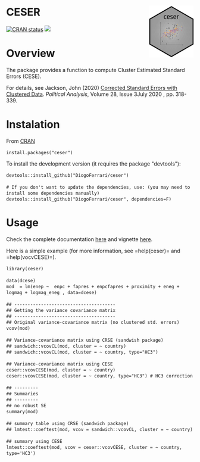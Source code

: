 
CESER <img src='man/figures/logo.png' align="right" height="139" />
===================================================================

[![CRAN status](https://www.r-pkg.org/badges/version/ceser?color=green)](https://cran.r-project.org/package=ceser)
[![](https://travis-ci.org/DiogoFerrari/ceser.svg)](https://travis-ci.org/DiogoFerrari/ceser)

Overview
========

The package provides a function to compute Cluster Estimated Standard Errors (CESE).

For details, see Jackson, John (2020) [Corrected Standard Errors with Clustered Data](https://www.cambridge.org/core/journals/political-analysis/article/corrected-standard-errors-with-clustered-data/F2332E494290725256181955B9BC7428). *Political Analysis*, Volume 28, Issue 3July 2020 , pp. 318-339.


Instalation
===========
From [CRAN](https://cran.r-project.org/web/packages/ceser/index.html)

```
install.packages("ceser")
```

To install the development version (it requires the package "devtools"):

```
devtools::install_github("DiogoFerrari/ceser")

# If you don't want to update the dependencies, use: (you may need to install some dependencies manually)
devtools::install_github("DiogoFerrari/ceser", dependencies=F)
```

Usage
=====

Check the complete documentation [here](http://www.diogoferrari.com/ceser/) and vignette [here](http://www.diogoferrari.com/ceser/articles/ceser.html).

Here is a simple example (for more information, see =help(ceser)= and =help(vocvCESE)=).

```
library(ceser)

data(dcese)
mod  = lm(enep ~  enpc + fapres + enpcfapres + proximity + eneg + logmag + logmag_eneg , data=dcese)

## --------------------------------------
## Getting the variance covariance matrix
## -------------------------------------- 
## Original variance-covariance matrix (no clustered std. errors)
vcov(mod)

## Variance-covariance matrix using CRSE (sandwish package)
## sandwich::vcovCL(mod, cluster = ~ country)
## sandwich::vcovCL(mod, cluster = ~ country, type="HC3")

## Variance-covariance matrix using CESE
ceser::vcovCESE(mod, cluster = ~ country)
ceser::vcovCESE(mod, cluster = ~ country, type="HC3") # HC3 correction

## ---------
## Summaries
## ---------
## no robust SE 
summary(mod)                                                                          

## summary table using CRSE (sandwich package)
## lmtest::coeftest(mod, vcov = sandwich::vcovCL, cluster = ~ country)                   

## summary using CESE
lmtest::coeftest(mod, vcov = ceser::vcovCESE, cluster = ~ country, type='HC3')

```
